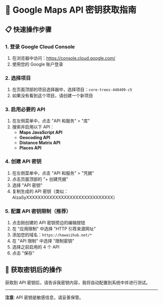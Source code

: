 # 🔑 Google Maps API 密钥获取指南

## 📋 快速操作步骤

### 1. 登录 Google Cloud Console
1. 在浏览器中访问：https://console.cloud.google.com/
2. 使用您的 Google 账户登录

### 2. 选择项目
1. 在页面顶部的项目选择器中，选择项目：`core-trees-448409-c5`
2. 如果没有看到这个项目，请创建一个新项目

### 3. 启用必要的 API
1. 在左侧菜单中，点击 "API 和服务" > "库"
2. 搜索并启用以下 API：
   - **Maps JavaScript API**
   - **Geocoding API** 
   - **Distance Matrix API**
   - **Places API**

### 4. 创建 API 密钥
1. 在左侧菜单中，点击 "API 和服务" > "凭据"
2. 点击页面顶部的 "+ 创建凭据"
3. 选择 "API 密钥"
4. 复制生成的 API 密钥（类似：AIzaSyXXXXXXXXXXXXXXXXXXXXXXXXXXXXXX）

### 5. 配置 API 密钥限制（推荐）
1. 点击刚创建的 API 密钥旁边的编辑按钮
2. 在 "应用限制" 中选择 "HTTP 引荐来源网址"
3. 添加您的域名：`https://hawaiihub.net/*`
4. 在 "API 限制" 中选择 "限制密钥"
5. 选择之前启用的 4 个 API
6. 点击 "保存"

## 🔄 获取密钥后的操作

获取到 API 密钥后，请告诉我密钥内容，我将自动配置到系统中并进行测试。

---

**注意**: API 密钥是敏感信息，请妥善保管。 
